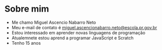  #  Sobre mim
- Me chamo Miguel Ascencio Nabarro Neto
- Meu e-mail de contato é miguel.ascencionabarro.neto@escola.pr.gov.br
- Estou interessado em aprender novas linguagens de programação
- Atualemnete estou aprend a programar  JavaScript e Scratch
- Tenho 15 anos  
